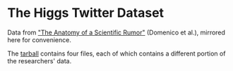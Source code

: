 # The Higgs Twitter Dataset

Data from ["The Anatomy of a Scientific Rumor"][data] (Domenico et al.),
mirrored here for convenience.

The [tarball][] contains four files, each of which contains a different portion
of the researchers' data.

[data]: http://snap.stanford.edu/data/higgs-twitter.html
[tarball]: https://github.com/akshayjshah/higgs/raw/master/higgs.tar.gz
